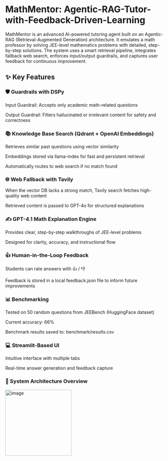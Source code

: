 # MathMentor: Agentic-RAG-Tutor-with-Feedback-Driven-Learning

MathMentor is an advanced AI-powered tutoring agent built on an Agentic-RAG (Retrieval-Augmented Generation) architecture. It emulates a math professor by solving JEE-level mathematics problems with detailed, step-by-step solutions. The system uses a smart retrieval pipeline, integrates fallback web search, enforces input/output guardrails, and captures user feedback for continuous improvement.

## ✨ Key Features
### 🛡️ Guardrails with DSPy
Input Guardrail: Accepts only academic math-related questions

Output Guardrail: Filters hallucinated or irrelevant content for safety and correctness

### 📚 Knowledge Base Search (Qdrant + OpenAI Embeddings)
Retrieves similar past questions using vector similarity

Embeddings stored via llama-index for fast and persistent retrieval

Automatically routes to web search if no match found

### 🌐 Web Fallback with Tavily
When the vector DB lacks a strong match, Tavily search fetches high-quality web content

Retrieved content is passed to GPT-4o for structured explanations

### ✍️ GPT-4.1 Math Explanation Engine
Provides clear, step-by-step walkthroughs of JEE-level problems

Designed for clarity, accuracy, and instructional flow

### 👍 Human-in-the-Loop Feedback
Students can rate answers with 👍 / 👎

Feedback is stored in a local feedback.json file to inform future improvements

### 📊 Benchmarking
Tested on 50 random questions from JEEBench (HuggingFace dataset)

Current accuracy: 66%

Benchmark results saved to: benchmark/results.csv

### 💻 Streamlit-Based UI
Intuitive interface with multiple tabs

Real-time answer generation and feedback capture

### 🔁 System Architecture Overview

<img width="208" alt="image" src="https://github.com/user-attachments/assets/1451f38f-c35c-43c2-9212-3968c05eb3fb" />


